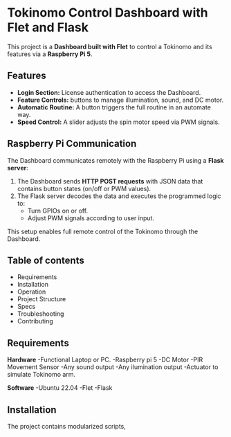 # Tokinomo Control Dashboard with Flet and Flask

This project is a **Dashboard built with Flet** to control a Tokinomo and its features via a **Raspberry Pi 5**.

## Features

- **Login Section:** License authentication to access the Dashboard.  
- **Feature Controls:** buttons to manage illumination, sound, and DC motor.  
- **Automatic Routine:** A button triggers the full routine in an automate way.  
- **Speed Control:** A slider adjusts the spin motor speed via PWM signals.

## Raspberry Pi Communication

The Dashboard communicates remotely with the Raspberry Pi using a **Flask server**:

1. The Dashboard sends **HTTP POST requests** with JSON data that contains button states (on/off or PWM values).  
2. The Flask server decodes the data and executes the programmed logic to:  
   - Turn GPIOs on or off.  
   - Adjust PWM signals according to user input.

This setup enables full remote control of the Tokinomo through the Dashboard.

## Table of contents
- Requirements
- Installation
- Operation
- Project Structure
- Specs
- Troubleshooting
- Contributing

## Requirements
**Hardware**
-Functional Laptop or PC.
-Raspberry pi 5
-DC Motor
-PIR Movement Sensor
-Any sound output
-Any ilumination output
-Actuator to simulate Tokinomo arm.

**Software**
-Ubuntu 22.04
-Flet
-Flask

## Installation
The project contains modularized scripts, 
